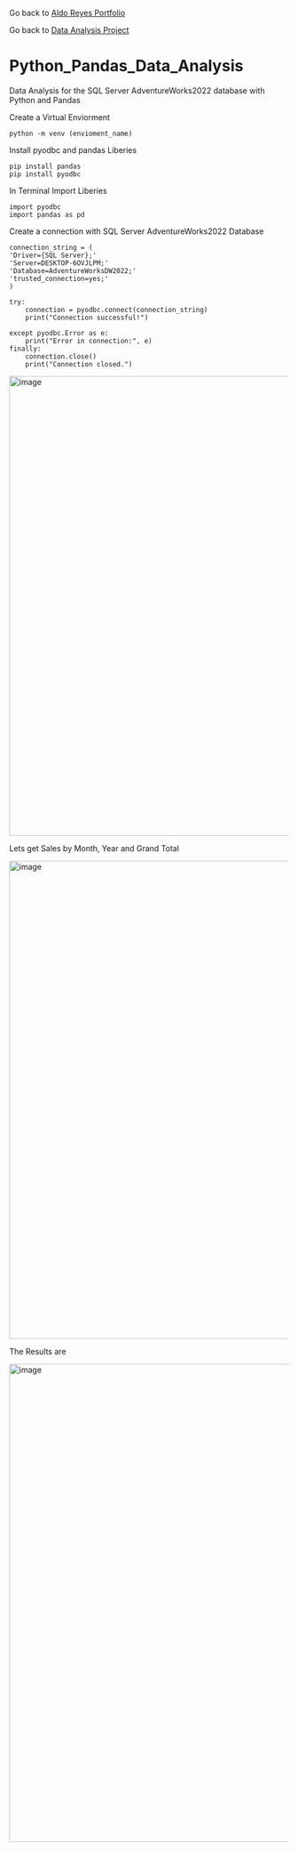 Go back to [Aldo Reyes Portfolio](https://aldoreyes84.github.io/AldoReyes.github.io/)

Go back to [Data Analysis Project](https://github.com/AldoReyes84/Data-Analisys_For-AdventureWorksDW2022_SQL_PowerBI_Python_Excel/tree/main)

# Python_Pandas_Data_Analysis
Data Analysis for the SQL Server AdventureWorks2022 database with Python and Pandas

Create a Virtual Enviorment 

    python -m venv (envioment_name)

Install pyodbc and pandas Liberies
  
    pip install pandas
    pip install pyodbc

In Terminal
Import Liberies

    import pyodbc
    import pandas as pd
  
Create a connection with SQL Server AdventureWorks2022 Database

    connection_string = (
    'Driver={SQL Server};'
    'Server=DESKTOP-6OVJLPM;'
    'Database=AdventureWorksDW2022;'
    'trusted_connection=yes;'
    )

    try:
        connection = pyodbc.connect(connection_string)
        print("Connection successful!")

    except pyodbc.Error as e:
        print("Error in connection:", e)
    finally:
        connection.close()
        print("Connection closed.")

    
  

<img width="857" height="827" alt="image" src="https://github.com/user-attachments/assets/ab14ad11-9d7a-4d41-ba3e-d68953160c32" />

Lets get Sales by Month, Year and Grand Total

<img width="1126" height="860" alt="image" src="https://github.com/user-attachments/assets/af2189c7-38ce-4781-acd5-9fed2a55ca2e" />

The Results are

<img width="874" height="860" alt="image" src="https://github.com/user-attachments/assets/d1ac4695-9c12-4973-b114-a3084ffe9689" />


